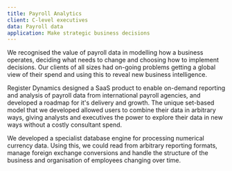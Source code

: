 ```yaml
---
title: Payroll Analytics
client: C-level executives
data: Payroll data
application: Make strategic business decisions
---
```

We recognised the value of payroll data in modelling how a business operates, deciding what needs to change and choosing how to implement decisions. Our clients of all sizes had on-going problems getting a global view of their spend and using this to reveal new business intelligence.

Register Dynamics designed a SaaS product to enable on-demand reporting and analysis of payroll data from international payroll agencies, and developed a roadmap for it's delivery and growth. The unique set-based model that we developed allowed users to combine their data in arbitrary ways, giving analysts and executives the power to explore their data in new ways without a costly consultant spend.

We developed a specialist database engine for processing numerical currency data. Using this, we could read from arbitrary reporting formats, manage foreign exchange conversions and handle the structure of the business and organisation of employees changing over time.
